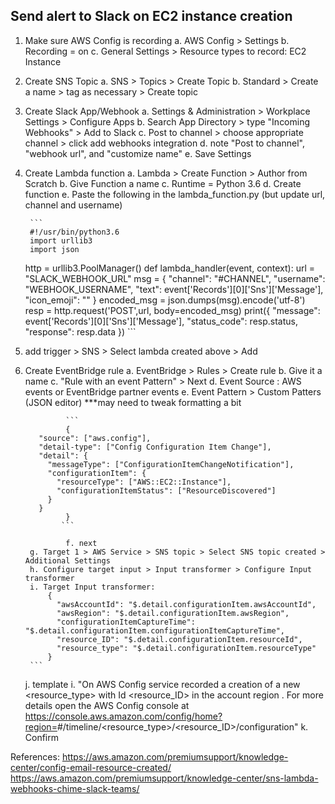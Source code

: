 ## Send alert to Slack on EC2 instance creation

1. Make sure AWS Config is recording
	a. AWS Config > Settings
	b. Recording = on
	c. General Settings > Resource types to record: EC2 Instance
2. Create SNS Topic
	a. SNS > Topics > Create Topic
	b. Standard > Create a name > tag as necessary > Create topic
3. Create Slack App/Webhook
	a. Settings & Administration > Workplace Settings > Configure Apps
	b. Search App Directory > type "Incoming Webhooks" > Add to Slack
	c. Post to channel > choose appropriate channel > click add webhooks integration
	d. note  "Post to channel", "webhook url", and "customize name"
        e. Save Settings
4. Create Lambda function
	a. Lambda > Create Function > Author from Scratch
	b. Give Function a name
	c. Runtime = Python 3.6
	d. Create function
        e. Paste the following in the lambda_function.py (but update url, channel and username)

        ```
        #!/usr/bin/python3.6
        import urllib3
        import json

	http = urllib3.PoolManager()
	def lambda_handler(event, context):
	    url = "SLACK_WEBHOOK_URL"
	    msg = {
	        "channel": "#CHANNEL",
	        "username": "WEBHOOK_USERNAME",
	        "text": event['Records'][0]['Sns']['Message'],
	        "icon_emoji": ""
	    } 
	    encoded_msg = json.dumps(msg).encode('utf-8')
	    resp = http.request('POST',url, body=encoded_msg)
	    print({
	        "message": event['Records'][0]['Sns']['Message'], 
	        "status_code": resp.status, 
	        "response": resp.data
                })
        ```
5. add trigger > SNS > Select lambda created above > Add
6. Create EventBridge rule
	a. EventBridge > Rules > Create rule
	b. Give it a name
	c. "Rule with an event Pattern" > Next
	d. Event Source : AWS events or EventBridge partner events
        e. Event Pattern > Custom Patters (JSON editor)  ***may need to tweak formatting a bit

                ```
                {
		  "source": ["aws.config"],
		  "detail-type": ["Config Configuration Item Change"],
		  "detail": {
		    "messageType": ["ConfigurationItemChangeNotification"],
		    "configurationItem": {
		      "resourceType": ["AWS::EC2::Instance"],
		      "configurationItemStatus": ["ResourceDiscovered"]
		    }
		  }
                }
               ```
                
                f. next
		g. Target 1 > AWS Service > SNS topic > Select SNS topic created > Additional Settings
		h. Configure target input > Input transformer > Configure Input transformer
		i. Target Input transformer:
			{
			  "awsAccountId": "$.detail.configurationItem.awsAccountId",
			  "awsRegion": "$.detail.configurationItem.awsRegion",
			  "configurationItemCaptureTime": "$.detail.configurationItem.configurationItemCaptureTime",
			  "resource_ID": "$.detail.configurationItem.resourceId",
			  "resource_type": "$.detail.configurationItem.resourceType"
			}
		```

	j. template
	i. "On <configurationItemCaptureTime> AWS Config service recorded a creation of a new <resource_type> with Id <resource_ID> in the account <awsAccountId> region <awsRegion>. For more details open the AWS Config console at https://console.aws.amazon.com/config/home?region=<awsRegion>#/timeline/<resource_type>/<resource_ID>/configuration"
	k. Confirm

References:
https://aws.amazon.com/premiumsupport/knowledge-center/config-email-resource-created/
https://aws.amazon.com/premiumsupport/knowledge-center/sns-lambda-webhooks-chime-slack-teams/
